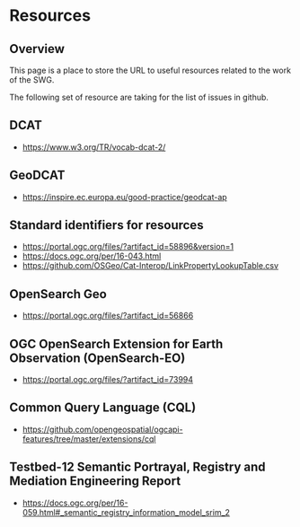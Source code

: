 # Resources

## Overview

This page is a place to store the URL to useful resources related to the work
of the SWG. 

The following set of resource are taking for the list of issues in github.

## DCAT

* https://www.w3.org/TR/vocab-dcat-2/

## GeoDCAT

* https://inspire.ec.europa.eu/good-practice/geodcat-ap

## Standard identifiers for resources

* https://portal.ogc.org/files/?artifact_id=58896&version=1
* https://docs.ogc.org/per/16-043.html
* https://github.com/OSGeo/Cat-Interop/LinkPropertyLookupTable.csv

## OpenSearch Geo

* https://portal.ogc.org/files/?artifact_id=56866

## OGC OpenSearch Extension for Earth Observation (OpenSearch-EO)

* https://portal.ogc.org/files/?artifact_id=73994

## Common Query Language (CQL)

* https://github.com/opengeospatial/ogcapi-features/tree/master/extensions/cql

## Testbed-12 Semantic Portrayal, Registry and Mediation Engineering Report

* https://docs.ogc.org/per/16-059.html#_semantic_registry_information_model_srim_2

